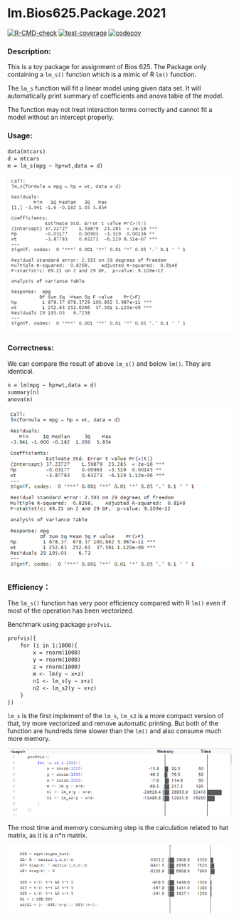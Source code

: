 # lm.Bios625.Package.2021
  <!-- badges: start -->
  [![R-CMD-check](https://github.com/yt-pan/lm.Bios625.Package.2021/workflows/R-CMD-check/badge.svg)](https://github.com/yt-pan/lm.Bios625.Package.2021/actions)
  [![test-coverage](https://github.com/yt-pan/lm.Bios625.Package.2021/actions/workflows/test-coverage.yaml/badge.svg)](https://github.com/yt-pan/lm.Bios625.Package.2021/actions/workflows/test-coverage.yaml)
  [![codecov](https://codecov.io/gh/yt-pan/lm.Bios625.Package.2021/branch/main/graph/badge.svg?token=A2K2SCDI19)](https://codecov.io/gh/yt-pan/lm.Bios625.Package.2021)
  <!-- badges: end -->


### Description:
This is a toy package for assignment of Bios 625. The Package only containing a `lm_s()` function which is a mimic of R `lm()` function.

The `lm_s` function will fit a linear model using given data set. It will automatically print summary of coefficients and anova table of the model.

The function may not treat interaction terms correctly and cannot fit a model without an intercept properly.

### Usage:
```{r}
data(mtcars)
d = mtcars
m = lm_s(mpg ~ hp+wt,data = d)
```
![image](https://github.com/yt-pan/lm.Bios625.Package.2021/blob/main/Img/lm_s.png)

### Correctness:
We can compare the result of above `lm_s()` and below `lm()`. They are identical.
```{r}
n = lm(mpg ~ hp+wt,data = d)
summary(n)
anova(n)
```
![image](https://github.com/yt-pan/lm.Bios625.Package.2021/blob/main/Img/lm.png)
  
### Efficiency：
The `lm_s()` function has very poor efficiency compared with R `lm()` even if most of the operation has been vectorized.

Benchmark using package `profvis`.
```{r}
profvis({			
    for (i in 1:1000){			
        x = rnorm(1000)			
        y = rnorm(1000)			
        z = rnorm(1000)			
        m <- lm(y ~ x+z)			
        n1 <- lm_s(y ~ x+z)	
        n2 <- lm_s2(y ~ x+z)			
    }			
})
```
`lm_s` is the first implement of the `lm_s`, `lm_s2` is a more compact version of that, try more vectorized and remove automatic printing. But both of the function are hundreds time slower than the `lm()` and also consume much more memory.

![image](https://github.com/yt-pan/lm.Bios625.Package.2021/blob/main/Img/1.png)

The most time and memory consuming step is the calculation related to hat matrix, as it is a n*n matrix.

![image](https://github.com/yt-pan/lm.Bios625.Package.2021/blob/main/Img/2.png)
